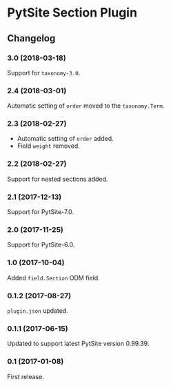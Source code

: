 # PytSite Section Plugin


## Changelog


### 3.0 (2018-03-18)

Support for `taxonomy-3.0`.


### 2.4 (2018-03-01)

Automatic setting of `order` moved to the `taxonomy.Term`.


### 2.3 (2018-02-27)

- Automatic setting of `order` added.
- Field `weight` removed.


### 2.2 (2018-02-27)

Support for nested sections added.


### 2.1 (2017-12-13)

Support for PytSite-7.0.


### 2.0 (2017-11-25)

Support for PytSite-6.0.


### 1.0 (2017-10-04)

Added `field.Section` ODM field.


### 0.1.2 (2017-08-27)

`plugin.json` updated.


### 0.1.1 (2017-06-15)

Updated to support latest PytSite version 0.99.39.


### 0.1 (2017-01-08)

First release.
